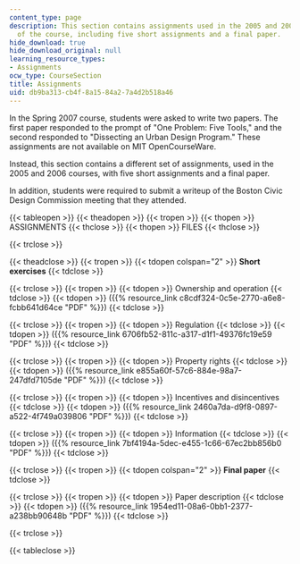 ```yaml
---
content_type: page
description: This section contains assignments used in the 2005 and 2006 versions
  of the course, including five short assignments and a final paper.
hide_download: true
hide_download_original: null
learning_resource_types:
- Assignments
ocw_type: CourseSection
title: Assignments
uid: db9ba313-cb4f-8a15-84a2-7a4d2b518a46
---
```


In the Spring 2007 course, students were asked to write two papers. The first paper responded to the prompt of "One Problem: Five Tools," and the second responded to "Dissecting an Urban Design Program." These assignments are not available on MIT OpenCourseWare.

Instead, this section contains a different set of assignments, used in the 2005 and 2006 courses, with five short assignments and a final paper.

In addition, students were required to submit a writeup of the Boston Civic Design Commission meeting that they attended.

{{< tableopen >}}
{{< theadopen >}}
{{< tropen >}}
{{< thopen >}}
ASSIGNMENTS
{{< thclose >}}
{{< thopen >}}
FILES
{{< thclose >}}

{{< trclose >}}

{{< theadclose >}}
{{< tropen >}}
{{< tdopen colspan="2" >}}
**Short exercises**
{{< tdclose >}}

{{< trclose >}}
{{< tropen >}}
{{< tdopen >}}
Ownership and operation
{{< tdclose >}}
{{< tdopen >}}
({{% resource_link c8cdf324-0c5e-2770-a6e8-fcbb641d64ce "PDF" %}})
{{< tdclose >}}

{{< trclose >}}
{{< tropen >}}
{{< tdopen >}}
Regulation
{{< tdclose >}}
{{< tdopen >}}
({{% resource_link 6706fb52-811c-a317-d1f1-49376fc19e59 "PDF" %}})
{{< tdclose >}}

{{< trclose >}}
{{< tropen >}}
{{< tdopen >}}
Property rights
{{< tdclose >}}
{{< tdopen >}}
({{% resource_link e855a60f-57c6-884e-98a7-247dfd7105de "PDF" %}})
{{< tdclose >}}

{{< trclose >}}
{{< tropen >}}
{{< tdopen >}}
Incentives and disincentives
{{< tdclose >}}
{{< tdopen >}}
({{% resource_link 2460a7da-d9f8-0897-a522-4f749a039806 "PDF" %}})
{{< tdclose >}}

{{< trclose >}}
{{< tropen >}}
{{< tdopen >}}
Information
{{< tdclose >}}
{{< tdopen >}}
({{% resource_link 7bf4194a-5dec-e455-1c66-67ec2bb856b0 "PDF" %}})
{{< tdclose >}}

{{< trclose >}}
{{< tropen >}}
{{< tdopen colspan="2" >}}
**Final paper**
{{< tdclose >}}

{{< trclose >}}
{{< tropen >}}
{{< tdopen >}}
Paper description
{{< tdclose >}}
{{< tdopen >}}
({{% resource_link 1954ed11-08a6-0bb1-2377-a238bb90648b "PDF" %}})
{{< tdclose >}}

{{< trclose >}}

{{< tableclose >}}